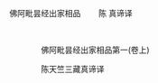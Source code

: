 <!-- { "loadSidebar": true } -->
  佛阿毗昙经出家相品
                        　　陈 真谛译

                        
        　      


　　　　佛阿毗昙经出家相品第一(卷上)

　　　　陈天竺三藏真谛译
